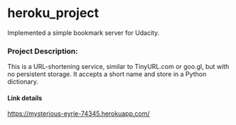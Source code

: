 # heroku_project

Implemented a simple bookmark server for Udacity. 


### Project Description:

This is a URL-shortening service, similar to TinyURL.com or goo.gl, but with no persistent storage. It accepts a short name and store in a Python dictionary.

#### Link details
https://mysterious-eyrie-74345.herokuapp.com/
